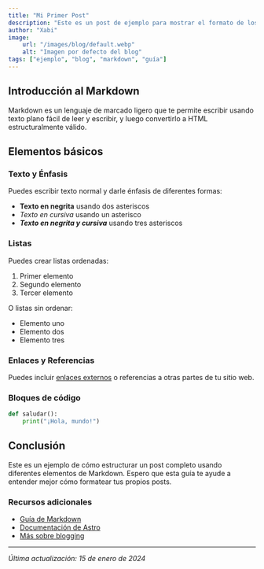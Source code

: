```yaml
---
title: "Mi Primer Post"
description: "Este es un post de ejemplo para mostrar el formato de los artículos del blog."
author: "Xabi"
image:
    url: "/images/blog/default.webp"
    alt: "Imagen por defecto del blog"
tags: ["ejemplo", "blog", "markdown", "guía"]
---
```


## Introducción al Markdown

Markdown es un lenguaje de marcado ligero que te permite escribir usando texto plano fácil de leer y escribir, y luego convertirlo a HTML estructuralmente válido.

## Elementos básicos

### Texto y Énfasis

Puedes escribir texto normal y darle énfasis de diferentes formas:

- **Texto en negrita** usando dos asteriscos
- *Texto en cursiva* usando un asterisco
- ***Texto en negrita y cursiva*** usando tres asteriscos

### Listas

Puedes crear listas ordenadas:

1. Primer elemento
2. Segundo elemento
3. Tercer elemento

O listas sin ordenar:

- Elemento uno
- Elemento dos
- Elemento tres

### Enlaces y Referencias

Puedes incluir [enlaces externos](https://ejemplo.com) o referencias a otras partes de tu sitio web.

### Bloques de código

```python
def saludar():
    print("¡Hola, mundo!")
```

## Conclusión

Este es un ejemplo de cómo estructurar un post completo usando diferentes elementos de Markdown. Espero que esta guía te ayude a entender mejor cómo formatear tus propios posts.

### Recursos adicionales

- [Guía de Markdown](https://www.markdownguide.org/)
- [Documentación de Astro](https://docs.astro.build/)
- [Más sobre blogging](https://ejemplo.com/blogging)

---
*Última actualización: 15 de enero de 2024*

